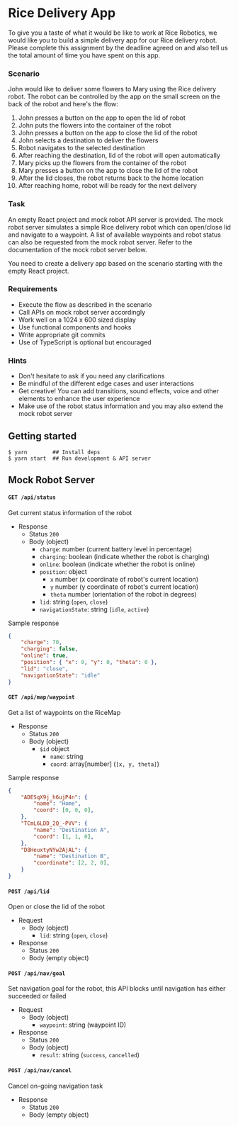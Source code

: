 # Rice Delivery App

To give you a taste of what it would be like to work at Rice Robotics, we would like you to build a simple delivery app for our Rice delivery robot. Please complete this assignment by the deadline agreed on and also tell us the total amount of time you have spent on this app.

### Scenario

John would like to deliver some flowers to Mary using the Rice delivery robot. The robot can be controlled by the app on the small screen on the back of the robot and here's the flow:

1. John presses a button on the app to open the lid of robot
1. John puts the flowers into the container of the robot
1. John presses a button on the app to close the lid of the robot
1. John selects a destination to deliver the flowers
1. Robot navigates to the selected destination
1. After reaching the destination, lid of the robot will open automatically
1. Mary picks up the flowers from the container of the robot
1. Mary presses a button on the app to close the lid of the robot
1. After the lid closes, the robot returns back to the home location
1. After reaching home, robot will be ready for the next delivery

### Task

An empty React project and mock robot API server is provided. The mock robot server simulates a simple Rice delivery robot which can open/close lid and navigate to a waypoint. A list of available waypoints and robot status can also be requested from the mock robot server. Refer to the documentation of the mock robot server below.

You need to create a delivery app based on the scenario starting with the empty React project.

### Requirements

- Execute the flow as described in the scenario
- Call APIs on mock robot server accordingly
- Work well on a 1024 x 600 sized display
- Use functional components and hooks
- Write appropriate git commits
- Use of TypeScript is optional but encouraged

### Hints

- Don't hesitate to ask if you need any clarifications
- Be mindful of the different edge cases and user interactions
- Get creative! You can add transitions, sound effects, voice and other elements to enhance the user experience
- Make use of the robot status information and you may also extend the mock robot server

## Getting started

```
$ yarn        ## Install deps
$ yarn start  ## Run development & API server
```

## Mock Robot Server

#### `GET /api/status`

Get current status information of the robot

- Response
    - Status `200`
    - Body (object)
        - `charge`: number (current battery level in percentage)
        - `charging`: boolean (indicate whether the robot is charging)
        - `online`: boolean (indicate whether the robot is online)
        - `position`: object
            - `x` number (x coordinate of robot's current location)
            - `y` number (y coordinate of robot's current location)
            - `theta` number (orientation of the robot in degrees)
        - `lid`: string (`open`, `close`)
        - `navigationState`: string (`idle`, `active`)

Sample response

```json
{
    "charge": 70,
    "charging": false,
    "online": true,
    "position": { "x": 0, "y": 0, "theta": 0 },
    "lid": "close",
    "navigationState": "idle"
}
```

#### `GET /api/map/waypoint`

Get a list of waypoints on the RiceMap

- Response
    - Status `200`
    - Body (object)
        - `$id` object
            - `name`: string
            - `coord`: array[number] (`[x, y, theta]`)

Sample response

```json
{
    "ADESqX9j_h6ujP4n": {
        "name": "Home",
        "coord": [0, 0, 0],
    },
    "TCmL6LDD_2Q_-PVV": {
        "name": "Destination A",
        "coord": [1, 1, 0],
    },
    "D8HeuxtyNYw2AjAL": {
        "name": "Destination B",
        "coordinate": [2, 2, 0],
    }
}
```

#### `POST /api/lid`

Open or close the lid of the robot

- Request
    - Body (object)
        - `lid`: string (`open`, `close`)
- Response
    - Status `200`
    - Body (empty object)

#### `POST /api/nav/goal`

Set navigation goal for the robot, this API blocks until navigation has either succeeded or failed

- Request
    - Body (object)
        - `waypoint`: string (waypoint ID)
- Response
    - Status `200`
    - Body (object)
        - `result`: string (`success`, `cancelled`)

#### `POST /api/nav/cancel`

Cancel on-going navigation task

- Response
    - Status `200`
    - Body (empty object)
